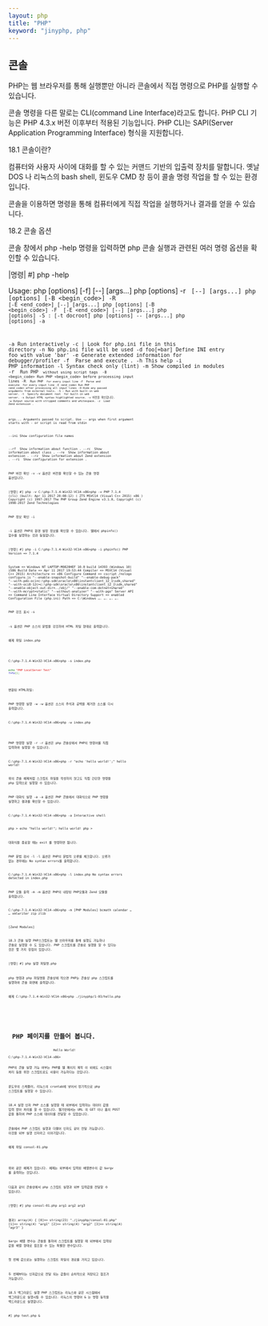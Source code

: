 ```yaml
---
layout: php
title: "PHP"
keyword: "jinyphp, php"
---
```

## 콘솔

PHP는 웹 브라우저를 통해 실행뿐만 아니라 콘솔에서 직접 명령으로 PHP를 실행할 수 있습니다.

콘솔 명령을 다른 말로는 CLI(command Line Interface)라고도 합니다. PHP CLI 기능은 PHP 4.3.x 버전 이후부터 적용된 기능입니다. PHP CLI는 SAPI(Server Application Programming Interface) 형식을 지원합니다.


18.1 콘솔이란?

컴퓨터와 사용자 사이에 대화를 할 수 있는 커맨드 기반의 입출력 장치를 말합니다.  옛날 DOS 나 리눅스의 bash shell, 윈도우 CMD 창 등이 콜솔 명령 작업을 할 수 있는 환경입니다. 



콘솔을 이용하면 명령을 통해 컴퓨터에게 직접 작업을 실행하거나 결과를 얻을 수 있습니다.

18.2 콘솔 옵션

콘솔 창에서 php -help 명령을 입력하면 php 콘솔 실행과 관련된 여러 명령 옵션을 확인할 수 있습니다.
 
|명령|
#] php -help

Usage: php [options] [-f] <file> [--] [args...]
   php [options] -r <code> [--] [args...]
   php [options] [-B <begin_code>] -R <code> [-E <end_code>] [--] [args...]
   php [options] [-B <begin_code>] -F <file> [-E <end_code>] [--] [args...]
   php [options] -S <addr>:<port> [-t docroot]
   php [options] -- [args...]
   php [options] -a

  -a               Run interactively
  -c <path>|<file> Look for php.ini file in this directory
  -n               No php.ini file will be used
  -d foo[=bar]     Define INI entry foo with value 'bar'
  -e               Generate extended information for debugger/profiler
  -f <file>        Parse and execute <file>.
  -h               This help
  -i               PHP information
  -l               Syntax check only (lint)
  -m               Show compiled in modules
  -r <code>        Run PHP <code> without using script tags <?..?>
  -B <begin_code>  Run PHP <begin_code> before processing input lines
  -R <code>        Run PHP <code> for every input line
  -F <file>        Parse and execute <file> for every input line
  -E <end_code>    Run PHP <end_code> after processing all input lines
  -H               Hide any passed arguments from external tools.
  -S <addr>:<port> Run with built-in web server.
  -t <docroot>     Specify document root <docroot> for built-in web server.
  -s               Output HTML syntax highlighted source.
  -v               버전을 확인합니다.
  -w               Output source with stripped comments and whitespace.
  -z <file>        Load Zend extension <file>.

  args...          Arguments passed to script. Use -- args when first argument
                   starts with - or script is read from stdin

  --ini            Show configuration file names

  --rf <name>      Show information about function <name>.
  --rc <name>      Show information about class <name>.
  --re <name>      Show information about extension <name>.
  --rz <name>      Show information about Zend extension <name>.
  --ri <name>      Show configuration for extension <name>.


PHP 버전 확인 -v
-v 옵션은 버전을 확인할 수 있는 콘솔 명령 옵션입니다.

|명령|
#] php -v
C:\php-7.1.4-Win32-VC14-x86>php -v
PHP 7.1.4 (cli) (built: Apr 11 2017 20:08:12) ( ZTS MSVC14 (Visual C++ 2015) x86 )
Copyright (c) 1997-2017 The PHP Group
Zend Engine v3.1.0, Copyright (c) 1998-2017 Zend Technologies

PHP 정보 확인 -i

-i 옵션은 PHP의 환경 설정 정보를 확인할 수 있습니다. 웹에서 phpinfo() 함수를 실행하는 것과 동일합니다.

|명령|
#] php -i
C:\php-7.1.4-Win32-VC14-x86>php -i
phpinfo()
PHP Version => 7.1.4

System => Windows NT LAPTOP-M0820HEF 10.0 build 14393 (Windows 10) i586
Build Date => Apr 11 2017 19:53:44
Compiler => MSVC14 (Visual C++ 2015)
Architecture => x86
Configure Command => cscript /nologo configure.js  "--enable-snapshot-build" "--enable-debug-pack" "--with-pdo-oci=c:\php-sdk\oracle\x86\instantclient_12_1\sdk,shared" "--with-oci8-12c=c:\php-sdk\oracle\x86\instantclient_12_1\sdk,shared" "--enable-object-out-dir=../obj/" "--enable-com-dotnet=shared" "--with-mcrypt=static" "--without-analyzer" "--with-pgo"
Server API => Command Line Interface
Virtual Directory Support => enabled
Configuration File (php.ini) Path => C:\Windows
….
….
….
….

PHP 강조 표시 -s

-s 옵션은 PHP 소스의 문법을 강조하여 HTML 파일 형태로 출력합니다.

예제 파일 index.php
<?php
echo "PHP LocalServer Test";
phpinfo();
?>

C:\php-7.1.4-Win32-VC14-x86>php -s index.php
<code><span style="color: #000000">
<br /></span><span style="color: #007700">echo&nbsp;</span><span style="color: #DD0000">"PHP&nbsp;LocalServer&nbsp;Test"<br /></span><span style="color: #0000BB">?&gt;fo</span><span style="color: #007700">();
</span>
</code>

변환된 HTML파일:
 


PHP 명령행 실행 -w
-w 옵션은 소스의 주석과 공백을 제거한 소스를 다시 출력합니다.

C:\php-7.1.4-Win32-VC14-x86>php -w index.php
<?php
echo "PHP LocalServer Test"; phpinfo(); ?>


PHP 명령행 실행 -r
-r 옵션은 php 콘솔상에서 PHP의 명령어를 직접 입력하여 실행할 수 있습니다.

C:\php-7.1.4-Win32-VC14-x86>php -r "echo 'hello world!';"
hello world!

위의 콘솔 예제처럼 스크립트 파일을 작성하지 않고도 직접 간단한 명령을 php 입력으로 실행할 수 있습니다.

PHP 대화식 실행 -a
-a 옵션은 PHP 콘솔에서 대화식으로 PHP 명령을 실행하고 결과를 확인할 수 있습니다.

C:\php-7.1.4-Win32-VC14-x86>php -a
Interactive shell

php > echo "hello world!";
hello world!
php >

대화식을 종료할 때는 exit 를 명령하면 됩니다.

PHP 문법 검사 -l
-l 옵션은 PHP의 문법적 오류를 체크합니다. 오류가 없는 경우에는 No syntax errors를 출력합니다.

C:\php-7.1.4-Win32-VC14-x86>php -l index.php
No syntax errors detected in index.php

PHP 모듈 출력 -m
-m 옵션은 PHP의 내장된 PHP모듈과 Zend 모듈을 출력합니다.


C:\php-7.1.4-Win32-VC14-x86>php -m
[PHP Modules]
bcmath
calendar
…
…
xmlwriter
zip
zlib

[Zend Modules]


18.3 콘솔 실행
PHP스크립트는 웹 브라우저를 통해 실행도 가능하나 콘솔로 실행할 수 도 있습니다. PHP 스크립트를 콘솔로 실행을 할 수 있다는 것은 몇 가지 장점이 있습니다.

|명령|
#] php 실행 파일명.php

php 명령과 php 파일명을 콘솔상에 적으면 PHP는 콘솔상 php 스크립트를 실행하여 콘솔 화면에 출력합니다.

예제
C:\php-7.1.4-Win32-VC14-x86>php ./jinyphp/1-03/hello.php
<!DOCTYPE html>
<html>
        <body>
                        <h1> PHP 페이지를 만들어 봅니다.</h1>
                        Hello World!            </body>
</html>
C:\php-7.1.4-Win32-VC14-x86>


PHP의 콘솔 실행 가능 여부는 PHP를 웹 페이지 제작 이 외에도 시스템의 처리 등을 위한 스크립트로도 사용이 가능하다는 것입니다.

윈도우의 스케줄러, 리눅스의 crontab에 넣어서 정기적으로 php 스크립트를 실행할 수 있습니다.

18.4 실행 인자
PHP 소스를 실행할 때 외부에서 입력하는 데이터 값을 입력 받아 처리를 할 수 있습니다.
웹기반에서는 URL 의 GET 이나 폼의 POST 값을 통하여 PHP 소스에 데이터를 전달할 수 있었습니다.

콘솔에서 PHP 스크립트 실행과 더불어 인자도 같이 전달 가능합니다. 이것을 외부 실행 인자라고 이야기합니다.

예제 파일 consol-01.php
<?php
	var_dump($argv);
?>

위와 같은 예제가 있습니다. 예제는 외부에서 입력된 배열변수의 값 $argv 를 출력하는 것입니다.

다음과 같이 콘솔상에서 php 스크립트 실행과 외부 입력값을 전달할 수 있습니다.

|명령|
#] php consol-01.php arg1 arg2 arg3

결과)
array(4) {
  [0]=>
  string(23) "./jinyphp/consol-01.php"
  [1]=>
  string(4) "arg1"
  [2]=>
  string(4) "arg2"
  [3]=>
  string(4) "agr3"
}

$argv 배열 변수는 콘솔을 통하여 스크립트를 실행할 때 외부에서 입력된 값을 배열 형태로 참조할 수 있는 특별한 변수입니다.

첫 번째 값으로는 실행하는 스크립트 파일의 경로를 가지고 있습니다.

두 번째부터는 인자값으로 전달 되는 값들이 순차적으로 저장되고 참조가 가능합니다.

18.5 백그라운드 실행
PHP 스크립트는 리눅스와 같은 시스템에서 백그라운드로 실행시킬 수 있습니다. 리눅스의 명령어 & 는 명령 동작을 백드라운드로 실행합니다.

#] php test.php &


